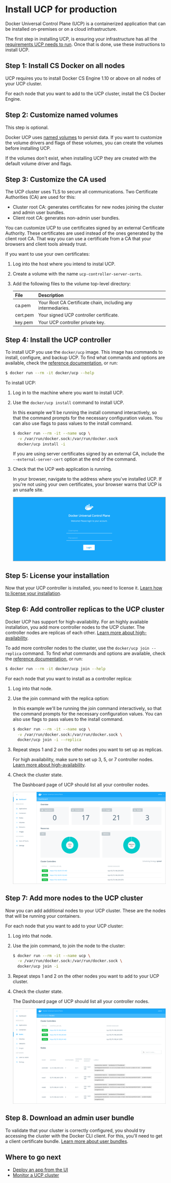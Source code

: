 <!--[metadata]>
+++
aliases = [ "/ucp/production-install/"]
title = "Install UCP for production"
description = "Learn how to install Docker Universal Control Plane on production"
keywords = ["Universal Control Plane, UCP, install"]
[menu.main]
parent="mn_ucp_installation"
weight=20
+++
<![end-metadata]-->

# Install UCP for production

Docker Universal Control Plane (UCP) is a containerized application that can be
installed on-premises or on a cloud infrastructure.

The first step in installing UCP, is ensuring your
infrastructure has all the [requirements UCP needs to run](system-requirements).
Once that is done, use these instructions to install UCP.

## Step 1: Install CS Docker on all nodes

UCP requires you to install Docker CS Engine 1.10 or above on all nodes of
your UCP cluster.

For each node that you want to add to the UCP cluster, install the CS Docker
Engine.

## Step 2: Customize named volumes

This step is optional.

Docker UCP uses [named volumes](../architecture.md) to persist data. If you want
to customize the volume drivers and flags of these volumes, you can create the
volumes before installing UCP.

If the volumes don't exist, when installing UCP they are
created with the default volume driver and flags.


## Step 3: Customize the CA used

The UCP cluster uses TLS to secure all communications. Two Certificate
Authorities (CA) are used for this:

* Cluster root CA: generates certificates for new nodes joining the cluster and
admin user bundles.
* Client root CA: generates non-admin user bundles.

You can customize UCP to use certificates signed by an external Certificate
Authority. These certificates are used instead of the ones generated by the
client root CA. That way you can use a certificate from a CA that your
browsers and client tools already trust.

If you want to use your own certificates:

1. Log into the host where you intend to instal UCP.

2. Create a volume with the name `ucp-controller-server-certs`.

3. Add the following files to the volume top-level directory:

    | File     | Description                                                    |
    |:---------|:---------------------------------------------------------------|
    | ca.pem   | Your Root CA Certificate chain, including any intermediaries.  |
    | cert.pem | Your signed UCP controller certificate.                        |
    | key.pem  | Your UCP controller private key.                               |


## Step 4: Install the UCP controller

To install UCP you use the `docker/ucp` image. This image has commands to
install, configure, and backup UCP. To find what commands and options are
available, check the [reference documentation](../reference/install.md), or run:

```bash
$ docker run --rm -it docker/ucp --help
```

To install UCP:

1. Log in to the machine where you want to install UCP.

2. Use the `docker/ucp install` command to install UCP.

    In this example we'll be running the install command interactively, so that
    the command prompts for the necessary configuration values.
    You can also use flags to pass values to the install command.

    ```bash
    $ docker run --rm -it --name ucp \
      -v /var/run/docker.sock:/var/run/docker.sock
      docker/ucp install -i
    ```

    If you are using server certificates signed by an external CA, include
    the `--external-server-cert` option at the end of the command.

3. Check that the UCP web application is running.

    In your browser, navigate to the address where you've installed UCP.
    If you're not using your own certificates, your browser warns that UCP is
    an unsafe site.

    ![](../images/login.png)

## Step 5: License your installation

Now that your UCP controller is installed, you need to license it.
[Learn how to license your installation](license.md).

## Step 6: Add controller replicas to the UCP cluster

Docker UCP has support for high-availability. For an highly available
installation, you add more controller nodes to the UCP cluster. The controller
nodes are replicas of each other.
[Learn more about high-availability](../high-availability/set-up-high-availability.md).

To add more controller nodes to the cluster, use the
`docker/ucp join --replica` command. To find what commands and options are
available, check the [reference documentation](../reference/join.md), or run:

```bash
$ docker run --rm -it docker/ucp join --help
```

For each node that you want to install as a controller replica:

1. Log into that node.

2. Use the join command with the replica option:

    In this example we'll be running the join command interactively, so that
    the command prompts for the necessary configuration values.
    You can also use flags to pass values to the install command.

    ```bash
    $ docker run --rm -it --name ucp \
      -v /var/run/docker.sock:/var/run/docker.sock \
      docker/ucp join -i --replica
    ```

3. Repeat steps 1 and 2 on the other nodes you want to set up as replicas.

    For high availability, make sure to set up 3, 5, or 7 controller nodes.
    [Learn more about high-availability](../high-availability/set-up-high-availability.md).

4. Check the cluster state.

    The Dashboard page of UCP should list all your controller nodes.

    ![UCP nodes page](../images/replica-nodes.png)


## Step 7: Add more nodes to the UCP cluster

Now you can add additional nodes to your UCP cluster. These are the nodes that
will be running your containers.

For each node that you want to add to your UCP cluster:

1. Log into that node.

2. Use the join command, to join the node to the cluster:

    ```bash
    $ docker run --rm -it --name ucp \
      -v /var/run/docker.sock:/var/run/docker.sock \
      docker/ucp join -i
    ```

3. Repeat steps 1 and 2 on the other nodes you want to add to your UCP cluster.

4. Check the cluster state.

    The Dashboard page of UCP should list all your controller nodes.

    ![UCP nodes page](../images/nodes-page.png)

## Step 8. Download an admin user bundle

To validate that your cluster is correctly configured, you should try accessing
the cluster with the Docker CLI client. For this, you'll need to get a client
certificate bundle.
[Learn more about user bundles](../access-ucp/cli-based-access.md).


## Where to go next

* [Deploy an app from the UI](../applications/deploy-app-ui.md)
* [Monitor a UCP cluster](../monitor/monitor-ucp.md)
